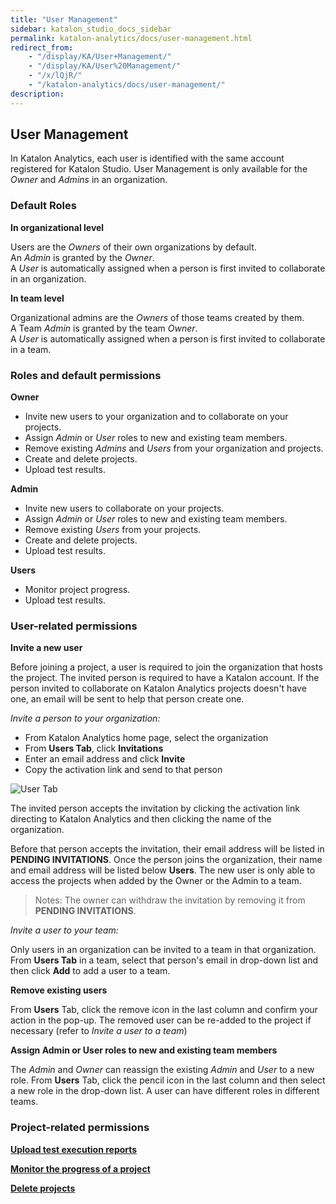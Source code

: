 ```yaml
---
title: "User Management" 
sidebar: katalon_studio_docs_sidebar
permalink: katalon-analytics/docs/user-management.html 
redirect_from:
    - "/display/KA/User+Management/"
    - "/display/KA/User%20Management/"
    - "/x/lQjR/"
    - "/katalon-analytics/docs/user-management/"
description: 
---
```

## User Management

In Katalon Analytics, each user is identified with the same account registered for Katalon Studio. User Management is only available for the *Owner* and *Admins* in an organization.  

### Default Roles

**In organizational level** 

Users are the _Owners_ of their own organizations by default.\
An _Admin_ is granted by the _Owner_.\
A _User_ is automatically assigned when a person is first invited to collaborate in an organization.

**In team level**

Organizational admins are the _Owners_ of those teams created by them.\
A Team _Admin_ is granted by the team _Owner_.\
A _User_ is automatically assigned when a person is first invited to collaborate in a team.

### Roles and default permissions

**Owner**

* Invite new users to your organization and to collaborate on your projects.
* Assign *Admin* or *User* roles to new and existing team members.
* Remove existing *Admins* and *Users* from your organization and projects.
* Create and delete projects.
* Upload test results.

**Admin**

* Invite new users to collaborate on your projects.  
* Assign *Admin* or *User* roles to new and existing team members.
* Remove existing *Users* from your projects.
* Create and delete projects.
* Upload test results.

**Users**

* Monitor project progress.
* Upload test results.

### User-related permissions

**Invite a new user**

Before joining a project, a user is required to join the organization that hosts the project. The invited person is required to have a Katalon account. If the person invited to collaborate on Katalon Analytics projects doesn't have one, an email will be sent to help that person create one.

_Invite a person to your organization:_

* From Katalon Analytics home page, select the organization
* From __Users Tab__, click __Invitations__
* Enter an email address and click __Invite__
* Copy the activation link and send to that person

![User Tab](https://github.com/katalon-studio/docs-images/raw/master/katalon-analytics/docs/user-management/user%20mgt-invitation.png)

The invited person accepts the invitation by clicking the activation link directing to Katalon Analytics and then clicking the name of the organization.

Before that person accepts the invitation, their email address will be listed in __PENDING INVITATIONS__. Once the person joins the organization, their name and email address will be listed below __Users__. The new user is only able to access the projects when added by the Owner or the Admin to a team.
> Notes: The owner can withdraw the invitation by removing it from __PENDING INVITATIONS__.

_Invite a user to your team:_

Only users in an organization can be invited to a team in that organization. From __Users Tab__ in a team, select that person's email in drop-down list and then click __Add__ to add a user to a team.

**Remove existing users**

From __Users__ Tab, click the remove icon in the last column and confirm your action in the pop-up. The removed user can be re-added to the project if necessary (refer to *Invite a user to a team*)

**Assign Admin or User roles to new and existing team members**

The *Admin* and *Owner* can reassign the existing *Admin* and *User* to a new role. From __Users__ Tab, click the pencil icon in the last column and then select a new role in the drop-down list.
A user can have different roles in different teams.

### Project-related permissions

**[Upload test execution reports]()**

**[Monitor the progress of a project]()**

**[Delete projects]()**
